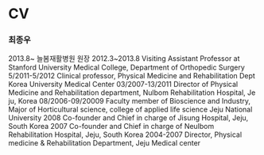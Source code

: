# CV
### 최종우 

2013.8~	늘봄재활병원 원장
2012.3~2013.8	Visiting Assistant Professor at Stanford University Medical College, Department of Orthopedic Surgery
5/2011-5/2012 		Clinical professor, Physical Medicine and Rehabilitation Dept
			Korea University Medical Center
03/2007-13/2011	Director of Physical Medicine and Rehabilitation department, Nulbom Rehabilitation Hospital, Je ju, Korea
08/2006-09/20009 	Faculty member of Bioscience and Industry, 
Major of Horticultural science, college of applied life science
Jeju National University
2008	Co-founder and Chief in charge of Jisung Hospital, Jeju, South Korea
2007 	Co-founder and Chief in charge of Neulbom Rehabilitation Hospital, Jeju, South Korea 
2004-2007		Director, Physical medicine & Rehabilitation Department, 
Jeju Medical center
